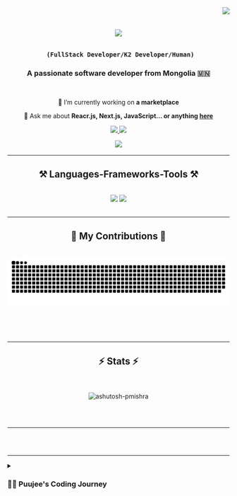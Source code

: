 <img align="right" src="https://visitor-badge.laobi.icu/badge?page_id=salesp07.salesp07" />

<h1 align="center">
    <img src="https://readme-typing-svg.herokuapp.com/?font=Righteous&size=35&center=true&vCenter=true&width=500&height=70&duration=4000&lines=Hi+There!+👋;+I'm+Bukhbayr+Purevsambuu!;" />
</h1>
<h3 align="center">
    
**` (FullStack Developer/K2 Developer/Human)`**
</h3>
<h3 align="center">A passionate software developer from Mongolia 🇲🇳  </h3>
<br/>

<div align="center">
 
 🔭 I’m currently working on **a marketplace**
 

💬 Ask me about **Reacr.js, Next.js, JavaScript... or anything [here](https://github.com/Puujeeeeeee/Puujeeeeeee/issues)**



 </div>
 
<div align="center"> 
  <a href="mailto:purevsambuu.bukh@gmail.com">
    <img src="https://img.shields.io/badge/Gmail-333333?style=for-the-badge&logo=gmail&logoColor=red" />
  </a>
   <a href=" https://www.facebook.com/profile.php?id=100052660441283&mibextid=ZbWKwL">
    <img src="https://img.shields.io/badge/Facebook-333333?style=for-the-badge&logo=facebook&logoColor=blue" />
  </a>
 
  <a href="https://3-pi-three.vercel.app/
" target="_blank">
     <img src="https://img.shields.io/badge/Portfolio-FF5722?style=for-the-badge&logo=todoist&logoColor=white" target="_blank" /> <!-- sqlite, safari, google-chrome are other good icon options -->
  </a>
</div>

 <hr/>

<h2 align="center">⚒️ Languages-Frameworks-Tools ⚒️</h2>
<br/>
<div align="center" >
    <img src="https://skillicons.dev/icons?i=react,mui,html,css,vscode,github,figma,tailwind" />
    <img src="https://skillicons.dev/icons?i=nodejs,javascript,typescript,express,firebase,mongodb,nextjs,java,nextjs,expressjs,postman,git" /><br>
</div>

<br/>
<hr/>

<div align="center">
  <h2>🐍 My Contributions 🐍</h2>
  <br>
  <img alt="snake eating my contributions" src="https://raw.githubusercontent.com/salesp07/salesp07/output/github-contribution-grid-snake.svg" />
  
  <br/><br/><br/>
</div>

<hr/>

<h2 align="center">⚡ Stats ⚡</h2>
<br>
<div align=center>

<p><img align="center" src="https://github-readme-stats.vercel.app/api/top-langs?username=Puujeeeeeee&show_icons=true&locale=en&layout=compact" alt="ashutosh-pmishra" /></p>


</div>
 
<br/><br/>

<hr/>

<br/>


<br/>


---



<details>
 <summary><h3>👨‍💻 Puujee's Coding Journey</h3></summary>



